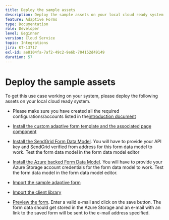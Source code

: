 ```yaml
---
title: Deploy the sample assets
description: Deploy the sample assets on your local cloud ready system.
feature: Adaptive Forms
type: Documentation
role: Developer
level: Beginner
version: Cloud Service
topic: Integrations
jira: KT-13717
exl-id: ae8104fa-7af2-49c2-9e6b-704152d49149
duration: 57
---
```

# Deploy the sample assets

To get this use case working on your system, please deploy the following assets on your local cloud ready system.

*   Please make sure you have created all the required configurations/accounts listed in the[introduction document](./introduction.md)

*   [Install the custom adaptive form template and the associated page component](./assets/azure-portal-template-page-component.zip)

*   [Install the SendGrid Form Data Model](./assets/send-grid-form-data-model.zip). You will have to provide your API key and SendGrid verified from address for this form data model to work. Test the form data model in the form data model editor

*   [Install the Azure backed Form Data Model](./assets/azure-storage-fdm.zip). You will have to provide your Azure Storage account credentials for the form data model to work. Test the form data model in the form data model editor.

*   [Import the sample adaptive form](./assets/credit-applications-af.zip)
*   [Import the client library](./assets/client-lib.zip)
*   [Preview the form](http://localhost:4502/content/dam/formsanddocuments/azureportalstorage/creditapplications/jcr:content?wcmmode=disabled). Enter a valid e-mail and click on the save button. The form data should get stored in the Azure Storage and an e-mail with an link to the saved form will be sent to the e-mail address specified.
